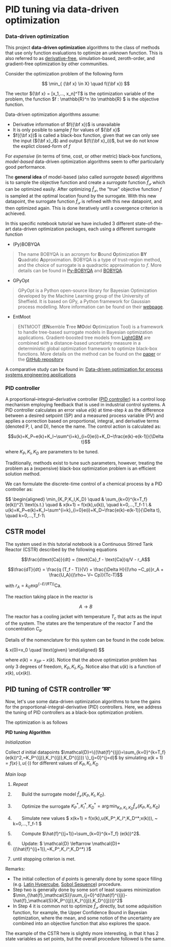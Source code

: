 # PID tuning via data-driven optimization

### Data-driven optimization

This project **data-driven optimization** algorithms to the class of methods that use only function evaluations to optimize an unknown function. This is also referred to as [derivative-free](https://arxiv.org/abs/1904.11585), simulation-based, zeroth-order, and gradient-free optimization by other communities. 

Consider the optimization problem of the following form 

$$ \min_{ {\bf x} \in X} \quad  f({\bf x}) $$

The vector ${\bf x} = [x_1,..., x_n]^T$ is the optimization variable of the problem, the function $f : \mathbb{R}^n \to \mathbb{R} $ is the objective function.

Data-driven optimization algorithms assume:


*   Derivative information of $f({\bf x})$ is unavailable
*   It is only posible to sample $f$ for values of ${\bf x}$
*   $f({\bf x})$ is called a black-box function, given that we can only see the input (${\bf x}_i$) and output $(f({\bf x}_i))$, but we do not know the explict closed-form of $f$

For *expensive* (in terms of time, cost, or other metric) black-box functions, *model-based* data-driven optimization algorithms seem to offer particularly good performance. 

The **general idea** of model-based (also called *surrogate based*) algorithms is to sample the objective function and create a *surrogate* function $\hat{f}_{\mathcal{S}}$ which can be optimized easily. After optimizing $\hat{f}_{\mathcal{S}}$, the "true" objective function $f$ is sampled at the optimal location found by the surrogate. With this new datapoint, the surrogate function $\hat{f}_{\mathcal{S}}$ is refined with this new datapoint, and then optimized again. This is done iteratively until a covergence criterion is achieved.

In this specific notebook tutorial we have included 3 different state-of-the-art data-driven optimization packages, each using a different surrogate function 

*   (Py)BOBYQA
> The name BOBYQA is an acronym for **B**ound **O**ptimization **BY** **Q**uadratic **A**pproximation. BOBYQA is a type of trust-region method, and the choice of surrogate is a quadractic approximation to $f$. More details can be found in [Py-BOBYQA](https://dl.acm.org/doi/10.1145/3338517) and [BOBYQA](https://optimization-online.org/2010/05/2616/).

*   GPyOpt
> GPyOpt is a Python open-source library for Bayesian Optimization developed by the Machine Learning group of the University of Sheffield. It is based on GPy, a Python framework for Gaussian process modelling. More information can be found on their [webpage](https://sheffieldml.github.io/GPyOpt/firstexamples/index.html).
 
*   EntMoot
> ENTMOOT (**EN**semble **T**ree **MO**del **O**ptimization Tool) is a framework to handle tree-based surrogate models in Bayesian optimization applications. Gradient-boosted tree models from [LightGBM](https://lightgbm.readthedocs.io/en/v3.3.2/) are combined with a distance-based uncertainty measure in a deterministic global optimization framework to optimize black-box functions. More details on the method can be found on the [paper](https://arxiv.org/abs/2003.04774) or the [GitHub repository](https://github.com/cog-imperial/entmoot)

A comparative study can be found in: [Data-driven optimization for process systems engineering applications](https://www.sciencedirect.com/science/article/pii/S0009250921007004)

### PID controller

A proportional–integral–derivative controller ([PID controller](https://en.wikipedia.org/wiki/PID_controller)) is a control loop mechanism employing feedback that is used in industrial control systems. A PID controller calculates an error value $e(k)$ at time-step $k$ as the difference between a desired setpoint (SP) and a measured process variable (PV) and applies a correction based on proportional, integral, and derivative terms (denoted P, I, and D), hence the name. The control action is calculated as:

$$u(k)=K_P~e(k)+K_I~\sum^{i=k}_{i=0}e(i)+K_D~\frac{e(k)-e(k-1)}{\Delta t}$$

where $K_P,K_I,K_D$ are parameters to be tuned.

Traditionally, methods exist to tune such parameters, however, treating the problem as a (expensive) black-box optimization problem is an efficient solution method. 

We can formulate the discrete-time control of a chemical process by a PID controller as:

$$
\begin{aligned}
\min_{K_P,K_I,K_D} \quad & \sum_{k=0}^{k=T_f} (e(k))^2\\
\text{s.t.} \quad & x(k+1) = f(x(k),u(k)), \quad k=0,...,T_f-1 \\
& u(k)=K_P~e(k)+K_I~\sum^{i=k}_{i=0}e(i)+K_D~\frac{e(k)-e(k-1)}{\Delta t}, \quad k=0,...,T_f-1\\

## CSTR model

The system used in this tutorial notebook is a Continuous Stirred Tank Reactor (CSTR) described by the following equations

$$\frac{d\text{Ca}}{dt}  = (\text{Ca}_f - \text{Ca})q/V - r_A$$

$$\frac{dT}{dt}   = \frac{q (T_f - T)}{V} + \frac{\Delta H}{(\rho ~C_p)}r_A + \frac{U_A}{(\rho~ V~  Cp)}(Tc-T)$$

with $r_A = k_0 \exp^{(-E/(RT))}\text{Ca}$.

The reaction taking place in the reactor is 

$$ A \rightarrow B $$

The reactor has a cooling jacket with temperature $T_c$ that acts as the input of the system. The states are the temperature of the reactor $T$ and the concentration $C_a$.

Details of the nomenclature for this system can be found in the code below. 


& x(0)=x_0 \quad \text{given}
\end{aligned}
$$

where $e(k)=x_{SP}-x(k)$. Notice that the above optimization problem has only 3 degrees of freedom, $K_P,K_I,K_D$. Notice also that $u(k)$ is a function of $x(k)$, $u(x(k))$.

## PID tuning of CSTR controller ➿

Now, let's use some data-driven optimization algorithms to tune the gains for the proportional-integral-derivative (PID) controllers. Here, we address the tuning of PID controllers as a black-box optimization problem.

The optimization is as follows

**PID tuning Algorithm**

*Initialization*

Collect $d$ initial datapoints $\mathcal{D}=\{(\hat{f}^{(j)}=\sum_{k=0}^{k=T_f} (e(k))^2,~K_P^{(j)},K_I^{(j)},K_D^{(j)}) \}_{j=0}^{j=d}$ by simulating $x(k+1) = f(x(\cdot),u(\cdot))$ for different values of $K_P,K_I,K_D$

*Main loop*

1. *Repeat*
2. $~~~~~~$ Build the surrogate model $\hat{f}_\mathcal{S}(K_P,K_I,K_D)$.
3. $~~~~~~$ Optimize the surrogate $K_P^*,K_I^*,K_D^* = \arg \min_{K_P,K_I,K_D} \hat{f}_\mathcal{S}(K_P,K_I,K_D)$

3. $~~~~~~$ Simulate new values  $ x(k+1) = f(x(k),u(K_P^*,K_I^*,K_D^*;x(k))), ~ k=0,...,T_f-1 $
4. $~~~~~~$ Compute $\hat{f}^{(j+1)}=\sum_{k=0}^{k=T_f} (e(k))^2$.
5. $~~~~~~$ Update: $ \mathcal{D} \leftarrow \mathcal{D}+\{(\hat{f}^{(j+1)},~K_P^*,K_I^*,K_D^*) \}$
6. until stopping criterion is met.

Remarks: 
* The initial collection of $d$ points is generally done by some space filling (e.g. [Latin Hypercube](https://en.wikipedia.org/wiki/Latin_hypercube_sampling), [Sobol Sequence](https://en.wikipedia.org/wiki/Sobol_sequence)) procedure.
* Step two is generally done by some sort of least squares minimization $\min_{\hat{f}_\mathcal{S}}\sum_{j=0}^d(\hat{f}^{(j)}-\hat{f}_\mathcal{S}(K_P^{(j)},K_I^{(j)},K_D^{(j)}))^2$ 
* In Step 4 it is common not to optimize $\hat{f}_\mathcal{S}$ directly, but some adquisition function, for example, the Upper Confidence Bound in Bayesian optimization, where the mean, and some notion of the uncertainty are combined into an objective function that also explores the space. 

The example of the CSTR here is slightly more interesting, in that it has 2 state variables as set points, but the overall procedure followed is the same.

